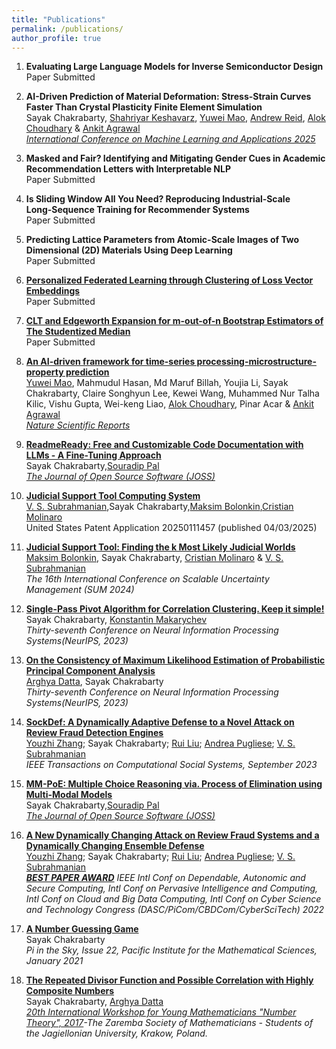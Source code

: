 ```yaml
---
title: "Publications"
permalink: /publications/
author_profile: true
---
```


1. <b>Evaluating Large Language Models for Inverse Semiconductor Design </b><br>
Paper Submitted<br>

1. <b>AI-Driven Prediction of Material Deformation: Stress-Strain Curves Faster Than Crystal Plasticity Finite Element Simulation</b><br>
Sayak Chakrabarty, [Shahriyar Keshavarz](https://scholar.google.com/citations?user=6FYL0Z0AAAAJ&hl=en), [Yuwei Mao](https://scholar.google.com/citations?user=4SBeU1gAAAAJ&hl=en), [Andrew Reid](https://www.nist.gov/people/andrew-ce-reid), [Alok Choudhary](https://scholar.google.com/citations?user=6nvFl5sAAAAJ&hl=en) & [Ankit Agrawal](https://eecs.northwestern.edu/~ankitag/)<br>
<i>[International Conference on Machine Learning and Applications 2025](https://www.icmla-conference.org/icmla25/index.php)</i>

1. <b>Masked and Fair? Identifying and Mitigating Gender Cues in Academic Recommendation Letters with Interpretable NLP</b><br>
Paper Submitted<br>

1. <b>Is Sliding Window All You Need? Reproducing Industrial‑Scale Long‑Sequence Training for Recommender Systems</b><br>
Paper Submitted<br>

1. <b>Predicting Lattice Parameters from Atomic-Scale Images of Two Dimensional (2D) Materials Using Deep Learning</b><br>
Paper Submitted<br>

1. <b>[Personalized Federated Learning through Clustering of Loss Vector Embeddings](https://arxiv.org/pdf/2506.22427)</b><br>
Paper Submitted<br>

1. <b>[CLT and Edgeworth Expansion for m-out-of-n Bootstrap Estimators of The Studentized Median](https://arxiv.org/pdf/2505.11725)</b><br>
Paper Submitted<br>

1. <b>[An AI-driven framework for time-series processing-microstructure-property prediction](https://www.nature.com/articles/s41598-025-06894-x)</b><br>
[Yuwei Mao](https://scholar.google.com/citations?user=4SBeU1gAAAAJ&hl=en), Mahmudul Hasan, Md Maruf Billah, Youjia Li, Sayak Chakrabarty, Claire Songhyun Lee, Kewei Wang, Muhammed Nur Talha Kilic, Vishu Gupta, Wei-keng Liao, [Alok Choudhary](https://scholar.google.com/citations?user=6nvFl5sAAAAJ&hl=en), Pinar Acar & [Ankit Agrawal](https://eecs.northwestern.edu/~ankitag/)<br>
<i>[Nature Scientific Reports](https://www.nature.com/srep/)</i>

1. <b>[ReadmeReady: Free and Customizable Code Documentation with LLMs - A Fine-Tuning Approach](https://www.theoj.org/joss-papers/joss.07489/10.21105.joss.07489.pdf)</b><br>
Sayak Chakrabarty,[Souradip Pal](https://souradipp76.github.io/)<br>
<i>[The Journal of Open Source Software (JOSS)](https://joss.theoj.org/)</i>

1. <b>[Judicial Support Tool Computing System](https://www.freepatentsonline.com/y2025/0111457.html)</b><br>
[V. S. Subrahmanian](https://vssubrah.github.io/),Sayak Chakrabarty,[Maksim Bolonkin](https://www.linkedin.com/in/maksim-bolonkin),[Cristian Molinaro](https://scholar.google.com/citations?user=UdYMo0gAAAAJ&hl=en)<br>
United States Patent Application 20250111457 (published 04/03/2025)<br>

1. <b>[Judicial Support Tool: Finding the k Most Likely Judicial Worlds](https://link.springer.com/chapter/10.1007/978-3-031-76235-2_5)</b><br>
[Maksim Bolonkin](https://www.linkedin.com/in/maksim-bolonkin), Sayak Chakrabarty, [Cristian Molinaro](https://scholar.google.com/citations?user=UdYMo0gAAAAJ&hl=en) & [V. S. Subrahmanian](https://vssubrah.github.io/) <br>
<i>The 16th International Conference on Scalable Uncertainty Management (SUM 2024)</i>

1. <b>[Single-Pass Pivot Algorithm for Correlation Clustering. Keep it simple!](https://arxiv.org/pdf/2305.13560.pdf)</b><br>
Sayak Chakrabarty, [Konstantin Makarychev](https://konstantin.makarychev.net/)<br>
<i>Thirty-seventh Conference on Neural Information Processing Systems(NeurIPS, 2023)</i>

1. <b>[On the Consistency of Maximum Likelihood Estimation of Probabilistic Principal Component Analysis](https://arxiv.org/pdf/2311.05046.pdf)</b><br>
[Arghya Datta](https://www.linkedin.com/in/arghya-d-66a450195/), Sayak Chakrabarty<br>
<i>Thirty-seventh Conference on Neural Information Processing Systems(NeurIPS, 2023)</i>

1. <b>[SockDef: A Dynamically Adaptive Defense to a Novel Attack on Review Fraud Detection Engines](https://ieeexplore.ieee.org/abstract/document/10285721)</b><br>
[Youzhi Zhang](https://youzhi333.github.io/index.html); Sayak Chakrabarty; [Rui Liu](https://www.linkedin.com/in/rui-liu-70b16081); [Andrea Pugliese](https://sites.google.com/unical.it/andreapugliese); [V. S. Subrahmanian](https://vssubrah.github.io/)<br>
<i> IEEE Transactions on Computational Social Systems, September 2023</i>

1. <b>[MM-PoE: Multiple Choice Reasoning via. Process of Elimination using Multi-Modal Models](https://joss.theoj.org/papers/10.21105/joss.07783)</b><br>
Sayak Chakrabarty,[Souradip Pal](https://souradipp76.github.io/)<br>
<i>[The Journal of Open Source Software (JOSS)](https://joss.theoj.org/)</i>

1. <b>[A New Dynamically Changing Attack on Review Fraud Systems and a Dynamically Changing Ensemble Defense](https://ieeexplore.ieee.org/abstract/document/9927814)</b><br>
[Youzhi Zhang](https://youzhi333.github.io/index.html); Sayak Chakrabarty; [Rui Liu](https://www.linkedin.com/in/rui-liu-70b16081); [Andrea Pugliese](https://sites.google.com/unical.it/andreapugliese); [V. S. Subrahmanian](https://vssubrah.github.io/)<br>
<i><b>[BEST PAPER AWARD](https://drive.google.com/file/d/1CcPke3MNfNuAbr2ZxwhWI8w_0YWHitQF/view?usp=sharing)</b> IEEE Intl Conf on Dependable, Autonomic and Secure Computing, Intl Conf on Pervasive Intelligence and Computing, Intl Conf on Cloud and Big Data Computing, Intl Conf on Cyber Science and Technology Congress (DASC/PiCom/CBDCom/CyberSciTech) 2022</i>

1. <b>[A Number Guessing Game](https://media.pims.math.ca/pi_in_sky/pi22.pdf)</b><br>
Sayak Chakrabarty<br>
<i>Pi in the Sky, Issue 22, Pacific Institute for the Mathematical Sciences, January 2021</i>

1. <b>[The Repeated Divisor Function and Possible Correlation with Highly Composite Numbers](https://www.researchgate.net/publication/316596873_The_Repeated_Divisor_Function_and_Possible_Correlation_with_Highly_Composite_Numbers)</b><br>
Sayak Chakrabarty, [Arghya Datta](https://www.linkedin.com/in/arghya-d-66a450195/)<br>
<i>[20th International Workshop for Young Mathematicians "Number Theory", 2017](http://kmsuj.im.uj.edu.pl/workshop2017/index.php%3Faction=history.html)-The Zaremba Society of Mathematicians - Students of the Jagiellonian University, Krakow, Poland.</i>